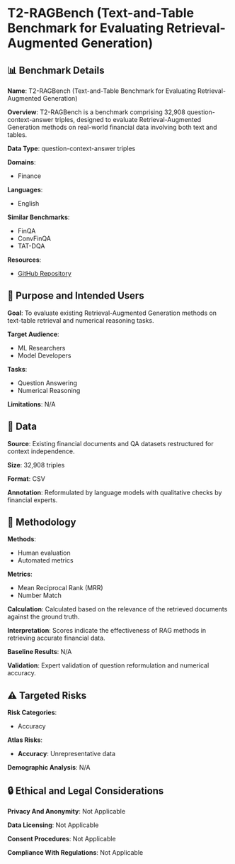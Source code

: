 # T2-RAGBench (Text-and-Table Benchmark for Evaluating Retrieval-Augmented Generation)

## 📊 Benchmark Details

**Name**: T2-RAGBench (Text-and-Table Benchmark for Evaluating Retrieval-Augmented Generation)

**Overview**: T2-RAGBench is a benchmark comprising 32,908 question-context-answer triples, designed to evaluate Retrieval-Augmented Generation methods on real-world financial data involving both text and tables.

**Data Type**: question-context-answer triples

**Domains**:
- Finance

**Languages**:
- English

**Similar Benchmarks**:
- FinQA
- ConvFinQA
- TAT-DQA

**Resources**:
- [GitHub Repository](https://github.com/username/repo)

## 🎯 Purpose and Intended Users

**Goal**: To evaluate existing Retrieval-Augmented Generation methods on text-table retrieval and numerical reasoning tasks.

**Target Audience**:
- ML Researchers
- Model Developers

**Tasks**:
- Question Answering
- Numerical Reasoning

**Limitations**: N/A

## 💾 Data

**Source**: Existing financial documents and QA datasets restructured for context independence.

**Size**: 32,908 triples

**Format**: CSV

**Annotation**: Reformulated by language models with qualitative checks by financial experts.

## 🔬 Methodology

**Methods**:
- Human evaluation
- Automated metrics

**Metrics**:
- Mean Reciprocal Rank (MRR)
- Number Match

**Calculation**: Calculated based on the relevance of the retrieved documents against the ground truth.

**Interpretation**: Scores indicate the effectiveness of RAG methods in retrieving accurate financial data.

**Baseline Results**: N/A

**Validation**: Expert validation of question reformulation and numerical accuracy.

## ⚠️ Targeted Risks

**Risk Categories**:
- Accuracy

**Atlas Risks**:
- **Accuracy**: Unrepresentative data

**Demographic Analysis**: N/A

## 🔒 Ethical and Legal Considerations

**Privacy And Anonymity**: Not Applicable

**Data Licensing**: Not Applicable

**Consent Procedures**: Not Applicable

**Compliance With Regulations**: Not Applicable
